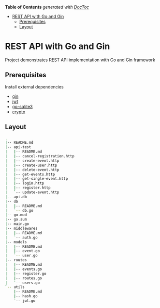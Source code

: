 <!-- START doctoc generated TOC please keep comment here to allow auto update -->
<!-- DON'T EDIT THIS SECTION, INSTEAD RE-RUN doctoc TO UPDATE -->
**Table of Contents**  *generated with [DocToc](https://github.com/thlorenz/doctoc)*

- [REST API with Go and Gin](#rest-api-with-go-and-gin)
  - [Prerequisites](#prerequisites)
  - [Layout](#layout)

<!-- END doctoc generated TOC please keep comment here to allow auto update -->

# REST API with Go and Gin

Project demonstrates REST API implementation with Go and Gin framework

## Prerequisites
Install external dependencies 
* [gin](https://github.com/gin-gonic/gin)
* [jwt](https://github.com/golang-jwt/jwt)
* [go-sqlite3](https://github.com/mattn/go-sqlite3)
* [crypto](https://github.com/golang/crypto)

## Layout
```bash
.
|-- README.md
|-- api-test
|   |-- README.md
|   |-- cancel-registration.http
|   |-- create-event.http
|   |-- create-user.http
|   |-- delete-event.http
|   |-- get-events.http
|   |-- get-single-event.http
|   |-- login.http
|   |-- register.http
|   `-- update-event.http
|-- api.db
|-- db
|   |-- README.md
|   `-- db.go
|-- go.mod
|-- go.sum
|-- main.go
|-- middlewares
|   |-- README.md
|   `-- auth.go
|-- models
|   |-- README.md
|   |-- event.go
|   `-- user.go
|-- routes
|   |-- README.md
|   |-- events.go
|   |-- register.go
|   |-- routes.go
|   `-- users.go
`-- utils
    |-- README.md
    |-- hash.go
    `-- jwt.go
```